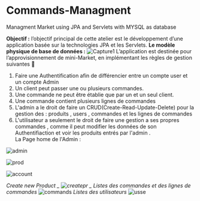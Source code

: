 # Commands-Managment
Managment Market using JPA and Servlets with MYSQL as database

**Objectif :** l’objectif principal de cette atelier  est le développement d’une application  basée sur la technologies JPA et les Servlets. 
**Le modèle physique de base de données :** 
![Capture1](https://user-images.githubusercontent.com/101791324/203162152-dc7142d6-fb4d-45e1-b4be-2e2acb162106.PNG)
L’application est destinée pour  l’approvisionnement de mini-Market, en implémentant les règles de gestion suivantes 💯
1. Faire une Authentification afin de différencier entre un compte user et un compte Admin 
2. Un client peut passer une ou plusieurs commandes.
3. Une commande ne peut être établie que par un et un seul client.
4. Une commande contient plusieurs lignes de commandes
5. L'admin a le droit de faire un CRUD(Create-Read-Update-Delete) pour la gestion des : produits ,  users ,  commandes  et les lignes de commandes 
6.  L'utilisateur a seulement le droit de faire une gestion a ses propres commandes , comme il peut modifier les données de son Authentifiaction et voir les produits entrés par l'admin . <br/>
  La Page home de l'Admin :
 
![admin](https://user-images.githubusercontent.com/101791324/203165544-4f78ab70-2cf8-4352-a589-86c30de3438c.PNG)

![prod](https://user-images.githubusercontent.com/101791324/203165746-6f225372-764e-4547-b1a9-7fce0aa2768e.PNG)

![account](https://user-images.githubusercontent.com/101791324/203167282-59f1dd63-dc63-4322-8834-ec1b6f1d61dc.PNG)

_Create new Product _
![createpr](https://user-images.githubusercontent.com/101791324/203166491-2a0e310b-15dc-4ac9-8e5a-c55f573803c4.PNG)
_ Listes des commandes et des lignes de commandes_
![commands](https://user-images.githubusercontent.com/101791324/203166718-15964124-d1a8-43f6-a2b4-ce1a591dee83.PNG)
_Listes des utilisateurs_
![usse](https://user-images.githubusercontent.com/101791324/203167141-f66130cf-7c94-452f-a3f1-448396ed942b.PNG)
